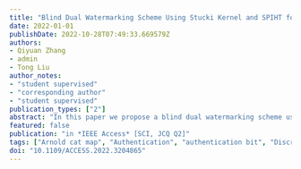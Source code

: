 ```yaml
---
title: "Blind Dual Watermarking Scheme Using Stucki Kernel and SPIHT for Image Self-Recovery"
date: 2022-01-01
publishDate: 2022-10-28T07:49:33.669579Z
authors:
- Qiyuan Zhang
- admin
- Tong Liu
author_notes:
- "student supervised"
- "corresponding author"
- "student supervised"
publication_types: ["2"]
abstract: "In this paper we propose a blind dual watermarking scheme using Set Partitioning in Hierarchical Trees (SPIHT) and Stucki Kernel halftone technique for the tamper detection and image self-recovery. The watermark consists of authentication bits for tampering area location and recovery bits for image restoration. We generate two recovery bits to ensure the high-quality recovery of the tampered image. The primary recovery bit is generated by the SPIHT encoding, and the secondary recovery bit is generated by the Stucki Kernel halftone technique. Then the authentication bit is generated based on the recovery bits. Before embedding the watermark, we shuffle the watermark bits through Arnold cat mapping and diagonal mapping to improve the security and quality of the restored image. LSB-based watermarking technique is used to embed the watermark into the original image to ensure the invisibility of the watermarked image. Experiments have been conducted on two datasets, BOW2 and USC-SIPI, and results show that the proposed scheme can achieve high restoration quality. Comparison with the existing works demonstrate the good performance and superiority of the proposed scheme."
featured: false
publication: "in *IEEE Access* [SCI, JCQ Q2]"
tags: ["Arnold cat map", "Authentication", "authentication bit", "Discrete cosine transforms", "Discrete wavelet transforms", "Image coding", "Image restoration", "image self-recovery", "Kernel", "Set partitioning in hierarchical trees (SPIHT)", "Stucki Kernel halftone technique", "Watermarking"]
doi: "10.1109/ACCESS.2022.3204865"
---
```


